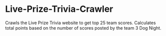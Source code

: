 # Live-Prize-Trivia-Crawler
Crawls the Live Prize Trivia website to get top 25 team scores.  Calculates total points based on the number of scores posted by the team 3 Dog Night.
